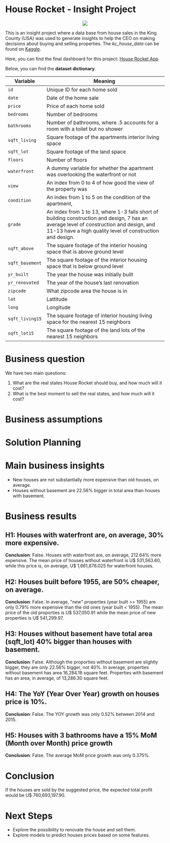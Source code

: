 # House Rocket - Insight Project

<p align="center">
  <img src="https://media.istockphoto.com/photos/home-for-sale-real-estate-sign-and-house-picture-id168769007?b=1&k=20&m=168769007&s=170667a&w=0&h=tUpO0uPn6vE4y-nI4hc770jraItM0rxUEi8YJuzM6q8="/>
</p>

This is an insight project where a data base from house sales in the King County (USA) was used to generate insights to help the CEO on making decisions about buying and selling properties. The *kc_house_data* can be found on [Kaggle](https://www.kaggle.com/harlfoxem/housesalesprediction). 

Here, you can find the final dashboard for this project: [House Rocket App](https://house-rocket-insightapp.herokuapp.com/)

Below, you can find the __dataset dictionary__.

**Variable** | **Meaning** 
--- | --- 
`id`  | Unique ID for each home sold
`date`| Date of the home sale
`price` | Price of each home sold
`bedrooms` | Number of bedrooms
`bathrooms` | Number of bathrooms, where .5 accounts for a room with a toilet but no shower
`sqft_living` | Square footage of the apartments interior living space
`sqft_lot` | Square footage of the land space
`floors` | Number of floors
`waterfront` | A dummy variable for whether the apartment was overlooking the waterfront or not
`view` | An index from 0 to 4 of how good the view of the property was
`condition` | An index from 1 to 5 on the condition of the apartment,
`grade` | An index from 1 to 13, where 1-3 falls short of building construction and design, 7 has an average level of construction and design, and 11-13 have a high quality level of construction and design.
`sqft_above` | The square footage of the interior housing space that is above ground level
`sqft_basement` | The square footage of the interior housing space that is below ground level
`yr_built` | The year the house was initially built
`yr_renovated` | The year of the house’s last renovation
`zipcode` | What zipcode area the house is in
`lat` | Lattitude
`long` | Longitude
`sqft_living15` | The square footage of interior housing living space for the nearest 15 neighbors
`sqft_lot15` | The square footage of the land lots of the nearest 15 neighbors


# Business question

We have two main questions:

1. What are the real states House Rocket should buy, and how much will it cost?
2. What is the best moment to sell the real states, and how much will it cost? 
    
# Business assumptions 

# Solution Planning

# Main business insights

- New houses are not substantially more expensive than old houses, on average. 
- Houses without basement are 22.56% bigger in total area than houses with basement.

# Business results

## H1: Houses with waterfront are, on average, 30% more expensive.
**Conclusion**: False. Houses with waterfront are, on average, 212.64% more expensive. The mean price of houses without waterfront is U\$ 531,563.60, while this price is, on average, U\$ 1,661,876.025 for waterfront houses.

## H2: Houses built before 1955, are 50% cheaper, on average.

**Conclusion**: False. In average, "new" properties (year built >= 1955) are only 0.79% more expensive than the old ones (year built < 1955). The mean price of the old proporties is U$ 537,050.91 while the mean price of new properties is U$ 541,299.97.

## H3: Houses without basement have total area (sqft_lot) 40% bigger than houses with basement.

**Conclusion**: False. Although the proporties without basement are slightly bigger, they are only 22.56% bigger, not 40%. In average, properties without basement has area 16,284.18 square feet. Properties with basement has an area, in average, of 13,286.30 square feet.

## H4: The YoY (Year Over Year)  growth on houses price is 10%.

**Conclusion**: False. The YOY growth was only 0.52% between 2014 and 2015.

## H5: Houses with 3 bathrooms have a 15% MoM (Month over Month) price growth
**Conclusion**: False. The average MoM price growth was only 0.375%.


# Conclusion

If the houses are sold by the suggested price, the expected total profit would be U$ 760,693,197.90. 
   
# Next Steps

- Explore the possibility to renovate the house and sell them.
- Explore models to predict houses prices based on some features. 

